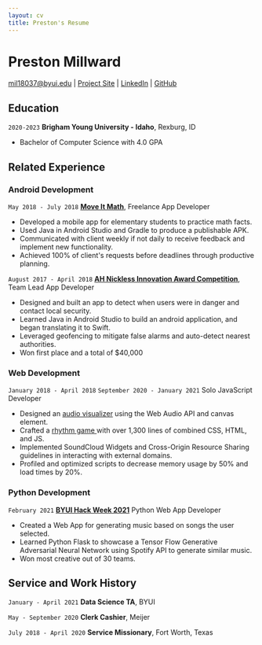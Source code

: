 ```yaml
---
layout: cv
title: Preston's Resume
---
```

# Preston Millward

<div id="webaddress">
<a href="mil18037@byui.edu">mil18037@byui.edu</a>
| <a href="https://display-of-my-projects.glitch.me/">Project Site</a>
| <a href="https://www.linkedin.com/in/preston-millward/">LinkedIn</a>
| <a href="https://github.com/millieTime">GitHub</a>
</div>

<!-- https://www.monique.tech/the-art-of-markdown -->

## Education

`2020-2023`
__Brigham Young University - Idaho__, Rexburg, ID

- Bachelor of Computer Science with 4.0 GPA

## Related Experience

### Android Development

`May 2018 - July 2018`
__<a href="https://moveitmaththesource.com/">Move It Math</a>__, Freelance App Developer

- Developed a mobile app for elementary students to practice math facts.
- Used Java in Android Studio and Gradle to produce a publishable APK.
- Communicated with client weekly if not daily to receive feedback and implement new functionality.
- Achieved 100% of client's requests before deadlines through productive planning.

`August 2017 - April 2018`
__<a href="https://ahninnovationaward.com/Documents/2018_AH_Nickless_Innovation_Award_winners.pdf">AH Nickless Innovation Award Competition</a>__, Team Lead App Developer

- Designed and built an app to detect when users were in danger and contact local security.
- Learned Java in Android Studio to build an android application, and began translating it to Swift.
- Leveraged geofencing to mitigate false alarms and auto-detect nearest authorities.
- Won first place and a total of $40,000

### Web Development

`January 2018 - April 2018`
`September 2020 - January 2021`
Solo JavaScript Developer

- Designed an <a href="https://display-of-my-projects.glitch.me/SuperHex.html">audio visualizer</a> using the Web Audio API and canvas element.
- Crafted a <a href="https://display-of-my-projects.glitch.me/SuperHex.html">rhythm game </a>with over 1,300 lines of combined CSS, HTML, and JS.
- Implemented SoundCloud Widgets and Cross-Origin Resource Sharing guidelines in interacting with external domains.
- Profiled and optimized scripts to decrease memory usage by 50% and load times by 20%.

### Python Development

`February 2021`
__<a href="https://byuiscroll.org/byu-idahos-first-hack-week/">BYUI Hack Week 2021</a>__
Python Web App Developer

- Created a Web App for generating music based on songs the user selected.
- Learned Python Flask to showcase a Tensor Flow Generative Adversarial Neural Network using Spotify API to generate similar music.
- Won most creative out of 30 teams.

## Service and Work History

`January - April 2021`
__Data Science TA__, BYUI


`May - September 2020`
__Clerk Cashier__, Meijer


`July 2018 - April 2020`
__Service Missionary__, Fort Worth, Texas



<!-- ### Footer

Last updated: May 2013 -->